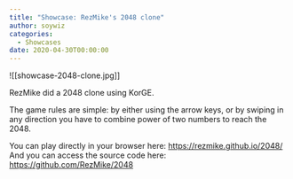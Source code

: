 ```yaml
---
title: "Showcase: RezMike's 2048 clone"
author: soywiz
categories:
  - Showcases
date: 2020-04-30T00:00:00
---
```

![[showcase-2048-clone.jpg]]

RezMike did a 2048 clone using KorGE.

The game rules are simple: by either using the arrow keys, or by swiping in any direction you have to combine power of two numbers to reach the 2048.

You can play directly in your browser here: <https://rezmike.github.io/2048/>
And you can access the source code here: <https://github.com/RezMike/2048>